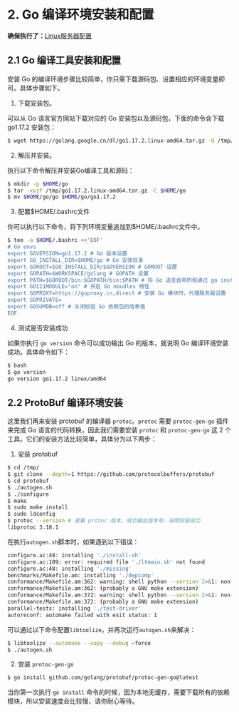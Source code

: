 # 2. Go 编译环境安装和配置

**确保执行了：**[Linux服务器配置](./01_Linux服务器配置.md)

## 2.1 Go 编译工具安装和配置

安装 Go 的编译环境步骤比较简单，你只需下载源码包、设置相应的环境变量即可。具体步骤如下。

1) 下载安装包。

可以从 Go 语言官方网站下载对应的 Go 安装包以及源码包，下面的命令会下载 go1.17.2 安装包：

```bash
$ wget https://golang.google.cn/dl/go1.17.2.linux-amd64.tar.gz -O /tmp/go1.17.2.linux-amd64.tar.gz
```

2) 解压并安装。

执行以下命令解压并安装Go编译工具和源码：

```bash
$ mkdir -p $HOME/go
$ tar -xvzf /tmp/go1.17.2.linux-amd64.tar.gz -C $HOME/go
$ mv $HOME/go/go $HOME/go/go1.17.2
```

3) 配置$HOME/.bashrc文件

你可以执行以下命令，将下列环境变量追加到$HOME/.bashrc文件中。

```bash
$ tee -a $HOME/.bashrc <<'EOF'
# Go envs
export GOVERSION=go1.17.2 # Go 版本设置
export GO_INSTALL_DIR=$HOME/go # Go 安装目录
export GOROOT=$GO_INSTALL_DIR/$GOVERSION # GOROOT 设置
export GOPATH=$WORKSPACE/golang # GOPATH 设置
export PATH=$GOROOT/bin:$GOPATH/bin:$PATH # 将 Go 语言自带的和通过 go install 安装的二进制文件加入到 PATH 路径中
export GO111MODULE="on" # 开启 Go moudles 特性
export GOPROXY=https://goproxy.cn,direct # 安装 Go 模块时，代理服务器设置
export GOPRIVATE=
export GOSUMDB=off # 关闭校验 Go 依赖包的哈希值
EOF
```

4) 测试是否安装成功

如果你执行 `go version` 命令可以成功输出 Go 的版本，就说明 Go 编译环境安装成功。具体命令如下：

```bash
$ bash
$ go version
go version go1.17.2 linux/amd64
```

## 2.2 ProtoBuf 编译环境安装

这里我们再来安装 protobuf 的编译器 `protoc`。`protoc` 需要 `protoc-gen-go` 插件来完成 Go 语言的代码转换，因此我们需要安装 `protoc` 和 `protoc-gen-go` 这 2 个工具。它们的安装方法比较简单，具体分为以下两步：

1) 安装 protobuf

```bash
$ cd /tmp/
$ git clone --depth=1 https://github.com/protocolbuffers/protobuf
$ cd protobuf
$ ./autogen.sh
$ ./configure
$ make
$ sudo make install
$ sudo ldconfig
$ protoc --version # 查看 protoc 版本，成功输出版本号，说明安装成功
libprotoc 3.18.1
```

在执行`autogen.sh`脚本时，如果遇到以下错误：

```bash
configure.ac:48: installing './install-sh'
configure.ac:109: error: required file './ltmain.sh' not found
configure.ac:48: installing './missing'
benchmarks/Makefile.am: installing './depcomp'
conformance/Makefile.am:362: warning: shell python --version 2>&1: non-POSIX variable name
conformance/Makefile.am:362: (probably a GNU make extension)
conformance/Makefile.am:372: warning: shell python --version 2>&1: non-POSIX variable name
conformance/Makefile.am:372: (probably a GNU make extension)
parallel-tests: installing './test-driver'
autoreconf: automake failed with exit status: 1
```

可以通过以下命令配置`libtoolize`，并再次运行`autogen.sh`来解决：

```bash
$ libtoolize --automake --copy --debug –force
$ ./autogen.sh
```
2) 安装 `protoc-gen-go`

```bash
$ go install github.com/golang/protobuf/protoc-gen-go@latest
```

当你第一次执行 `go install` 命令的时候，因为本地无缓存，需要下载所有的依赖模块，所以安装速度会比较慢，请你耐心等待。
